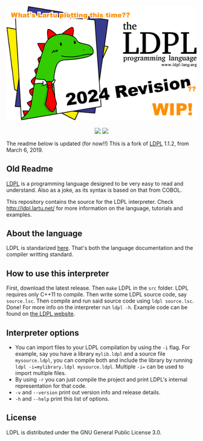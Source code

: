 

<p align="center">
  <img src="https://github.com/Lartu/LDPL-24/blob/main/images/header.png">
  <br><br>
  <img src="https://img.shields.io/badge/stable_release-No!!-red.svg">
  <img src="https://img.shields.io/badge/license-Apache_2.0-yellow">
</p>

The readme below is updated (for now!!) This is a fork of [LDPL](http://github.com/lartu/ldpl/) 1.1.2, from March 6,
2019.

## Old Readme

[LDPL](http://ldpl.lartu.net/) is a programming language designed to be very easy to read and understand.
Also as a joke, as its syntax is based on that from COBOL.

This repository contains the source for the LDPL interpreter.
Check http://ldpl.lartu.net/ for more information on the language, tutorials and examples.

## About the language

LDPL is standarized [here](http://ldpl.lartu.net/reference).
That's both the language documentation and the compiler writting standard.

## How to use this interpreter

First, download the latest release.
Then `make` LDPL in the `src` folder. LDPL requires only C++11 to compile.
Then write some LDPL source code, say `source.lsc`.
Then compile and run said source code using `ldpl source.lsc`.
Done! For more info on the interpreter run `ldpl -h`.
Example code can be found on [the LDPL website](http://ldpl.lartu.net).

## Interpreter options

 * You can import files to your LDPL compilation by using the `-i` flag. For example, say you have a library `mylib.ldpl` and a source file `mysource.ldpl`, you can compile both and include the library by running `ldpl -i=mylibrary.ldpl mysource.ldpl`. Multiple `-i=` can be used to import multiple files.
 * By using `-r` you can just compile the project and print LDPL's internal representation for that code.
 * `-v` and `--version` print out version info and release details.
 * `-h` and `--help` print this list of options.

## License

LDPL is distributed under the GNU General Public License 3.0.
